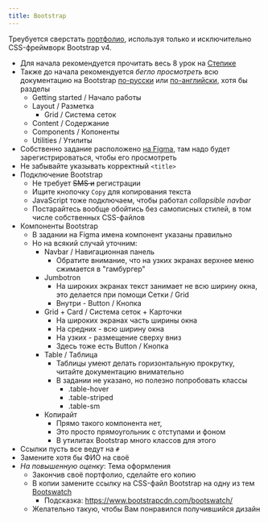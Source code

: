 ```yaml
---
title: Bootstrap
---
```

Треубуется сверстать
[портфолио],
используя только и исключительно
CSS-фреймворк Bootstrap v4.

- Для начала рекомендуется прочитать весь 8 урок на [Степике][stepik]
- Также до начала рекомендуется *бегло просмотреть* всю документацию на Bootstrap
  [по-русски][ru] или [по-английски][en],
  хотя бы разделы
    + Getting started / Начало работы
    + Layout / Разметка
      * Grid / Система сеток
    + Content / Содержание
    + Components / Копоненты
    + Utilities / Утилиты
- Собственно задание расположено [на Figma][figma],
  там надо будет зарегистрироваться,
  чтобы его просмотреть
- Не забывайте указывать корректный `<title>`
- Подключение Bootstrap
  + Не требует ~~SMS и~~ регистрации
  + Ищите кнопочку `Copy` для копирования текста
  + JavaScript тоже подключаем, чтобы работал
    *collapsible navbar*
  + Постарайтесь вообще обойтись без самописных стилей, в том числе собственных CSS-файлов
- Компоненты Bootstrap
  + В задании на Figma имена компонент указаны правильно
  + Но на всякий случай уточним:
    * Navbar / Навигационная панель
      + Обратите внимание, что на узких экранах верхнее меню сжимается в "гамбургер"
    * Jumbotron
      + На широких экранах текст занимает не всю ширину окна, это делается при помощи Сетки / Grid
      + Внутри - Button / Кнопка
    * Grid + Card / Система сеток + Карточки
      + На широких экранах часть ширины окна
      + На средних - всю ширину окна
      + На узких - размещение сверху вниз
      + Здесь тоже есть Button / Кнопка
    * Table / Таблица
      + Таблицы умеют делать горизонтальную прокрутку, читайте документацию внимательно
      + В задании не указано, но полезно попробовать классы
        * .table-hover
        * .table-striped
        * .table-sm
    * Копирайт
      + Прямо такого компонента нет,
      + Это просто прямоугольник с отступами и фоном
      + В утилитах Bootstrap много классов для этого
- Ссылки пусть все ведут на `#`
- Замените хотя бы ФИО на своё
- *На повышенную оценку*: Тема оформления
  + Закончив своё портфолио, сделайте его копию
  + В копии замените ссылку на CSS-файл Bootstrap на одну из тем [Bootswatch]
    * Подсказка: https://www.bootstrapcdn.com/bootswatch/
  + Желательно такую, чтобы Вам понравился получившийся дизайн

[портфолио]: https://stepik.org/lesson/181712/step/1?unit=156320
[stepik]: https://stepik.org/course/38218/
[en]: https://getbootstrap.com/docs/4.3/
[ru]: https://bootstrap-4.ru/docs/4.3.1/
[figma]: https://www.figma.com/file/nDXdlmr1kCVnWEcnPWtfLg/%D0%97%D0%B0%D0%B4%D0%B0%D0%BD%D0%B8%D0%B5-%D0%BD%D0%B0-%D0%91%D1%83%D1%82%D1%81%D1%82%D1%80%D0%B0%D0%BF?node-id=1%3A2
[Bootswatch]: https://bootswatch.com/
